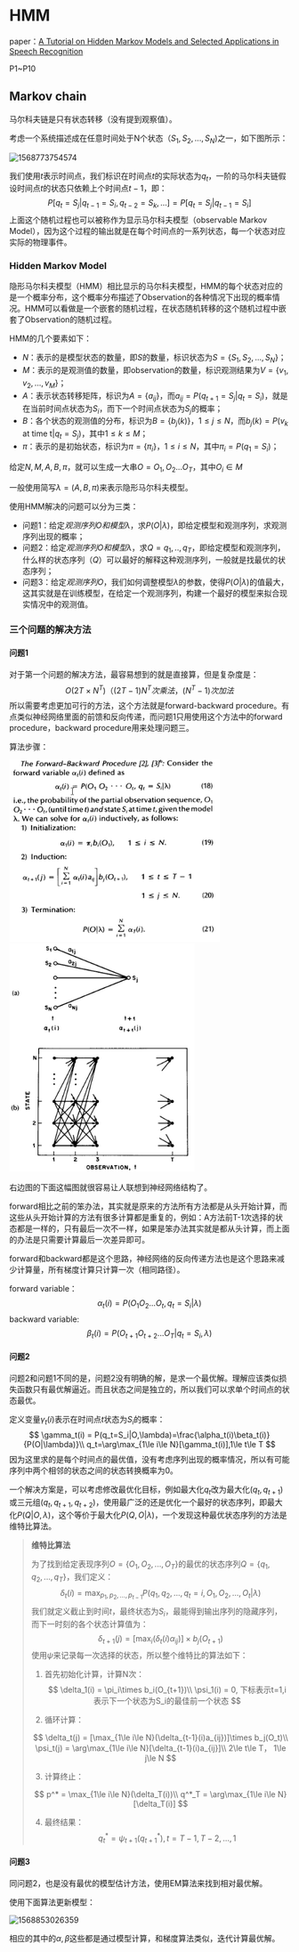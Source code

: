 # HMM

paper：[A Tutorial on Hidden Markov Models and Selected Applications in Speech Recognition](http://arxiv.org/abs/1603.04713)

P1~P10

## Markov chain

马尔科夫链是只有状态转移（没有提到观察值）。

考虑一个系统描述成在任意时间处于N个状态（$S_1, S_2, ..., S_N$)之一，如下图所示：

![1568773754574](..\..\images\1568773754574.png)

我们使用$t$表示时间点，我们标识在时间点$t$的实际状态为$q_t$，一阶的马尔科夫链假设时间点$t$的状态只依赖上个时间点$t-1$，即：
$$
P[q_t=S_j|q_{t-1}=S_i, q_{t-2}=S_k,...]=P[q_t=S_j|q_{t-1}=S_i]
$$
上面这个随机过程也可以被称作为显示马尔科夫模型（observable Markov Model），因为这个过程的输出就是在每个时间点的一系列状态，每一个状态对应实际的物理事件。

### Hidden Markov Model

隐形马尔科夫模型（HMM）相比显示的马尔科夫模型，HMM的每个状态对应的是一个概率分布，这个概率分布描述了Observation的各种情况下出现的概率情况。HMM可以看做是一个嵌套的随机过程，在状态随机转移的这个随机过程中嵌套了Observation的随机过程。

HMM的几个要素如下：

- $N$：表示的是模型状态的数量，即$S$的数量，标识状态为$S=\{S_1, S_2, ..., S_N\}$；
- $M$：表示的是观测值的数量，即observation的数量，标识观测结果为$V=\{v_1, v_2, ..., v_M\}$；
- $A$：表示状态转移矩阵，标识为$A=\{a_{ij}\}$，而$a_{ij} = P(q_{t+1}=S_j|q_{t}=S_i)$，就是在当前时间点状态为$S_i$，而下一个时间点状态为$S_j$的概率；
- $B$：各个状态的观测值的分布，标识为$B=\{b_j(k)\}，1\le j\le N$，而$b_j(k)=P(v_k \text { at time t}|q_t=S_j)$，其中$1\le k\le M$；
- $\pi$：表示的是初始状态，标识为$\pi = \{\pi_i\}，1\le i\le N$，其中$\pi_i = P(q_1 = S_i)$；

给定$N,M,A,B,\pi$，就可以生成一大串$O=O_1,O_2...O_T$，其中$O_i\in M$

一般使用简写$\lambda=(A,B,\pi)$来表示隐形马尔科夫模型。

使用HMM解决的问题可以分为三类：

- 问题1：给定$观测序列O和模型\lambda$，求$P(O|\lambda)$，即给定模型和观测序列，求观测序列出现的概率；
- 问题2：给定$观测序列O  和模型\lambda$，求$Q=q_1,..,q_T$，即给定模型和观测序列，什么样的状态序列（$Q$）可以最好的解释这种观测序列，一般就是找最优的状态序列；
- 问题3：给定$观测序列O$，我们如何调整模型$\lambda$的参数，使得$P(O|\lambda)$的值最大，这其实就是在训练模型，在给定一个观测序列，构建一个最好的模型来拟合现实情况中的观测值。

### 三个问题的解决方法

#### 问题1

对于第一个问题的解决方法，最容易想到的就是直接算，但是复杂度是：
$$
O(2T\times N^T)（(2T-1)N^T次乘法，(N^T-1)次加法
$$
所以需要考虑更加可行的方法，这个方法就是forward-backward procedure。有点类似神经网络里面的前馈和反向传递，而问题1只用使用这个方法中的forward procedure，backward procedure用来处理问题三。

算法步骤：

<img src="..\..\images\1568777682066.png" alt="1568777682066" style="zoom:80%"/><img src="..\..\images\1568777845684.png" alt="1568777845684" style="zoom:80%;" />

右边图的下面这幅图就很容易让人联想到神经网络结构了。

forward相比之前的笨办法，其实就是原来的方法所有方法都是从头开始计算，而这些从头开始计算的方法有很多计算都是重复的，例如：A方法前T-1次选择的状态都是一样的，只有最后一次不一样，如果是笨办法其实就是都从头计算，而上面的办法是只需要计算最后一次差异即可。

forward和backward都是这个思路，神经网络的反向传递方法也是这个思路来减少计算量，所有梯度计算只计算一次（相同路径）。

forward variable：
$$
\alpha_t(i) = P(O_1O_2...O_t,q_t=S_i|\lambda)
$$
backward variable:
$$
\beta_t(i) = P(O_{t+1}O_{t+2}...O_T|q_t=S_i,\lambda)
$$

#### 问题2

问题2和问题1不同的是，问题2没有明确的解，是求一个最优解。理解应该类似损失函数只有最优解逼近。而且状态之间是独立的，所以我们可以求单个时间点的状态最优。

定义变量$\gamma_t(i)$表示在时间点$t$状态为$S_i$的概率：
$$
\gamma_t(i) = P(q_t=S_i|O,\lambda)=\frac{\alpha_t(i)\beta_t(i)}{P(O|\lambda)}\\
q_t=\arg\max_{1\le i\le N}[\gamma_t(i)],1\le t\le T
$$
因为这里求的是每个时间点的最优值，没有考虑序列出现的概率情况，所以有可能序列中两个相邻的状态之间的状态转换概率为0。

一个解决方案是，可以考虑修改最优化目标，例如最大化$q_t$改为最大化$(q_t, q_{t+1})$或三元组$(q_t, q_{t+1}, q_{t+2})$，使用最广泛的还是优化一个最好的状态序列，即最大化$P(Q|O,\lambda)$，这个等价于最大化$P(Q,O|\lambda)$，一个发现这种最优状态序列的方法是维特比算法。

> **维特比算法**
>
> 为了找到给定表现序列$O=\{O_1, O_2,...,O_T\}$的最优的状态序列$Q = \{q_1,q_2,...,q_T\}$，我们定义：
> $$
> \delta_t(i) = \max_{p_1,p_2,...,p_{t-1}}P(q_1,q_2,...,q_t=i,O_1,O_2,...,O_t|\lambda)
> $$
> 我们就定义截止到时间$t$，最终状态为$S_i$，最能得到输出序列的隐藏序列，而下一时刻的各个状态计算值为：
> $$
> \delta_{t+1}(j) = [\max_i(\delta_t(i)\alpha_{ij})]\times b_j(O_{t+1})
> $$
> 使用$\psi$来记录每一次选择的状态，所以整个维特比的算法如下：
>
> 1. 首先初始化计算，计算N次：
>    $$
>    \delta_1(i) = \pi_i\times b_i(O_{t+1})\\
>    \psi_1(i) = 0, 下标表示t=1,i表示下一个状态为S_i的最佳前一个状态
>    $$
>
> 2. 循环计算：
>
> $$
> \delta_t(j) = [\max_{1\le i\le N}(\delta_{t-1}(i)a_{ij})]\times b_j(O_t)\\
> \psi_t(j) = \arg\max_{1\le i\le N}[\delta_{t-1}(i)a_{ij}]\\
> 2\le t\le T， 1\le j\le N
> $$
>
> 3. 计算终止：
>
> $$
> p^* = \max_{1\le i\le N}(\delta_T(i))\\
> q^*_T = \arg\max_{1\le i\le N}[\delta_T(i)]
> $$
>
> 4. 最终结果：
>    $$
>    q_t^* = \psi_{t+1}(q^*_{t+1}),t=T-1,T-2,...,1
>    $$

#### 问题3

同问题2，也是没有最优的模型估计方法，使用EM算法来找到相对最优解。

使用下面算法更新模型：

![1568853026359](..\..\images\1568853026359.png)

相应的其中的$\alpha,\beta$这些都是通过模型计算，和梯度算法类似，迭代计算最优解。